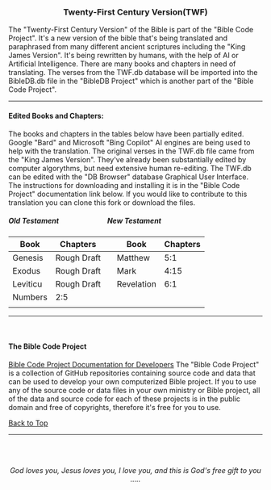 <a id="top"></a>
<h3 align="center">Twenty-First Century Version(TWF)</h3>

The "Twenty-First Century Version" of the Bible is part of the "Bible Code Project". It's a new version of the bible that's being translated and paraphrased from many different ancient scriptures including the "King James Version". It's being rewritten by humans, with the help of AI or Artificial Intelligence. There are many books and chapters in need of translating.  The verses from the TWF.db database will be imported into the BibleDB.db file in the "BibleDB Project" which is another part of the "Bible Code Project".

---

#### Edited Books and Chapters:

The books and chapters in the tables below have been partially edited. Google "Bard" and Microsoft "Bing Copilot" AI engines are being used to help with the translation. The original verses in the TWF.db file came from the "King James Version". They've already been substantially edited by computer algorythms, but need extensive human re-editing. The TWF.db can be edited with the "DB Browser" database Graphical User Interface. The instructions for downloading and installing it is in the "Bible Code Project" documentation link below. If you would like to contribute to this translation you can clone this fork or download the files.

##### Old Testament  &nbsp;&nbsp;&nbsp;&nbsp;&nbsp;&nbsp;&nbsp;&nbsp;&nbsp;&nbsp;&nbsp;&nbsp;&nbsp;&nbsp;&nbsp;&nbsp;&nbsp;&nbsp;&nbsp;&nbsp;&nbsp;&nbsp;&nbsp;&nbsp;&nbsp;&nbsp;&nbsp;   New Testament

|Book|Chapters| |Book|Chapters|
| --- | --- | ---  | --- | --- |
|Genesis|Rough Draft|    |Matthew|5:1|
|Exodus|Rough Draft|    |Mark|4:15|
|Leviticu|Rough Draft|  |Revelation|6:1|
|Numbers|2:5|
| | | | | |

---

<br>
   
#### The Bible Code Project

[Bible Code Project Documentation for Developers](https://github.com/ACB-Bible/Bible-Code/)
The "Bible Code Project" is a collection of GitHub repositories containing source code and data that can be used to develop your own computerized Bible project. If you to use any of the source code or data files in your own ministry or Bible project, all of the data and source code for each of these projects is in the public domain and free of copyrights, therefore it's free for you to use.

[Back to Top](#top)

---

<br><br>
<p align="center">
    <p align="center">
    <em>God loves you, Jesus loves you, I love you, and this is God's free gift to you .....</em>
</p>    
</p>